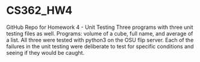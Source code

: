 # CS362_HW4
GitHub Repo for Homework 4 - Unit Testing
Three programs with three unit testing files as well. Programs: volume of a cube, full name, and average of a list.
All three were tested with python3 on the OSU flip server. 
Each of the failures in the unit testing were deliberate to test for specific conditions and seeing if they would be caught.